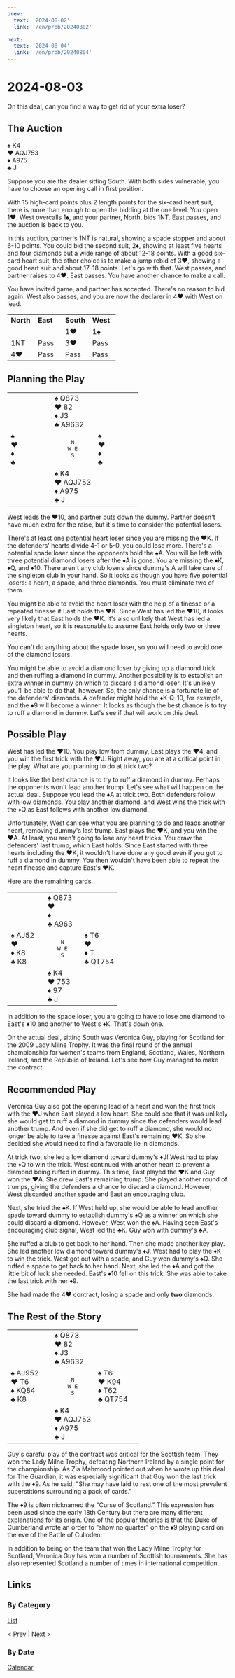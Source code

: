 ```yaml
---
prev:
  text: '2024-08-02'
  link: '/en/prob/20240802'

next:
  text: '2024-08-04'
  link: '/en/prob/20240804'
---
```


# 2024-08-03

On this deal, can you find a way to get rid of your extra loser?

## The Auction

♠️ K4<br>♥️ AQJ753<br>♦️ A975<br>♣️ J

Suppose you are the dealer sitting South. With both sides vulnerable, you have to choose an opening call in first position.

With 15 high-card points plus 2 length points for the six-card heart suit, there is more than enough to open the bidding at the one level. You open 1♥️. West overcalls 1♠️, and your partner, North, bids 1NT. East passes, and the auction is back to you.

In this auction, partner's 1NT is natural, showing a spade stopper and about 6-10 points. You could bid the second suit, 2♦️, showing at least five hearts and four diamonds but a wide range of about 12-18 points. With a good six-card heart suit, the other choice is to make a jump rebid of 3♥️, showing a good heart suit and about 17-18 points. Let's go with that. West passes, and partner raises to 4♥️. East passes. You have another chance to make a call.

You have invited game, and partner has accepted. There's no reason to bid again. West also passes, and you are now the declarer in 4♥️ with West on lead.

<div style="text-align: center;">
<table>
	<colgroup>
		<col style="width: 25%;">
		<col style="width: 25%;">
		<col style="width: 25%;">
		<col style="width: 25%;">
	</colgroup>
	<tr>
		<td><b>North</b></td>
		<td><b>East</b></td>
		<td><b>South</b></td>
		<td><b>West</b></td>
	</tr>
	<tr>
		<td></td>
		<td></td>
		<td>1♥️</td>
		<td>1♠️</td>
	</tr>
	<tr>
		<td>1NT</td>
		<td>Pass</td>
		<td>3♥️</td>
		<td>Pass</td>
	</tr>
	<tr>
		<td>4♥️</td>
		<td>Pass</td>
		<td>Pass</td>
		<td>Pass</td>
	</tr>
</table>
</div>

## Planning the Play

<table>
	<colgroup>
		<col style="width: 33.33%;">
		<col style="width: 33.33%;">
		<col style="width: 33.33%;">
	</colgroup>
	<tr>
		<td></td>
		<td>♠️ Q873<br>♥️ 82<br>♦️ J3<br>♣️ A9632</td>
		<td></td>
	</tr>
	<tr>
		<td>♠️ <br>♥️ <br>♦️ <br>♣️ </td>
		<td style="text-align: center;"><pre>N<br>W	E<br>S</pre></td>
		<td>♠️ <br>♥️ <br>♦️ <br>♣️ </td>
	</tr>
	<tr>
		<td></td>
		<td>♠️ K4<br>♥️ AQJ753<br>♦️ A975<br>♣️ J</td>
		<td></td>
	</tr>
</table>

West leads the ♥️10, and partner puts down the dummy. Partner doesn't have much extra for the raise, but it's time to consider the potential losers.

There's at least one potential heart loser since you are missing the ♥️K. If the defenders' hearts divide 4-1 or 5-0, you could lose more. There's a potential spade loser since the opponents hold the ♠️A. You will be left with three potential diamond losers after the ♦️A is gone. You are missing the ♦️K, ♦️Q, and ♦️10. There aren't any club losers since dummy's A will take care of the singleton club in your hand. So it looks as though you have five potential losers: a heart, a spade, and three diamonds. You must eliminate two of them.

You might be able to avoid the heart loser with the help of a finesse or a repeated finesse if East holds the ♥️K. Since West has led the ♥️10, it looks very likely that East holds the ♥️K. It's also unlikely that West has led a singleton heart, so it is reasonable to assume East holds only two or three hearts.

You can't do anything about the spade loser, so you will need to avoid one of the diamond losers.

You might be able to avoid a diamond loser by giving up a diamond trick and then ruffing a diamond in dummy. Another possibility is to establish an extra winner in dummy on which to discard a diamond loser. It's unlikely you'll be able to do that, however. So, the only chance is a fortunate lie of the defenders' diamonds. A defender might hold the ♦️K-Q-10, for example, and the ♦️9 will become a winner. It looks as though the best chance is to try to ruff a diamond in dummy. Let's see if that will work on this deal.

## Possible Play

West has led the ♥️10. You play low from dummy, East plays the ♥️4, and you win the first trick with the ♥️J. Right away, you are at a critical point in the play. What are you planning to do at trick two?

It looks like the best chance is to try to ruff a diamond in dummy. Perhaps the opponents won't lead another trump. Let's see what will happen on the actual deal. Suppose you lead the ♦️A at trick two. Both defenders follow with low diamonds. You play another diamond, and West wins the trick with the ♦️Q as East follows with another low diamond.

Unfortunately, West can see what you are planning to do and leads another heart, removing dummy's last trump. East plays the ♥️K, and you win the ♥️A. At least, you aren't going to lose any heart tricks. You draw the defenders' last trump, which East holds. Since East started with three hearts including the ♥️K, it wouldn't have done any good even if you got to ruff a diamond in dummy. You then wouldn't have been able to repeat the heart finesse and capture East's ♥️K.

Here are the remaining cards.

<table>
	<colgroup>
		<col style="width: 33.33%;">
		<col style="width: 33.33%;">
		<col style="width: 33.33%;">
	</colgroup>
	<tr>
		<td></td>
		<td>♠️ Q873<br>♥️ <br>♦️ <br>♣️ A963</td>
		<td></td>
	</tr>
	<tr>
		<td>♠️ AJ52<br>♥️ <br>♦️ K8<br>♣️ K8</td>
		<td style="text-align: center;"><pre>N<br>W	E<br>S</pre></td>
		<td>♠️ T6<br>♥️ <br>♦️ T<br>♣️ QT754</td>
	</tr>
	<tr>
		<td></td>
		<td>♠️ K4<br>♥️ 753<br>♦️ 97<br>♣️ J</td>
		<td></td>
	</tr>
</table>

In addition to the spade loser, you are going to have to lose one diamond to East's ♦️10 and another to West's ♦️K. That's down one.

On the actual deal, sitting South was Veronica Guy, playing for Scotland for the 2009 Lady Milne Trophy. It was the final round of the annual championship for women's teams from England, Scotland, Wales, Northern Ireland, and the Republic of Ireland. Let's see how Guy managed to make the contract.

## Recommended Play

Veronica Guy also got the opening lead of a heart and won the first trick with the ♥️J when East played a low heart. She could see that it was unlikely she would get to ruff a diamond in dummy since the defenders would lead another trump. And even if she did get to ruff a diamond, she would no longer be able to take a finesse against East's remaining ♥️K. So she decided she would need to find a favorable lie in diamonds.

At trick two, she led a low diamond toward dummy's ♦️J! West had to play the ♦️Q to win the trick. West continued with another heart to prevent a diamond being ruffed in dummy. This time, East played the ♥️K and Guy won the ♥️A. She drew East's remaining trump. She played another round of trumps, giving the defenders a chance to discard a diamond. However, West discarded another spade and East an encouraging club.

Next, she tried the ♠️K. If West held up, she would be able to lead another spade toward dummy to establish dummy's ♠️Q as a winner on which she could discard a diamond. However, West won the ♠️A. Having seen East's encouraging club signal, West led the ♣️K. Guy won with dummy's ♣️A.

She ruffed a club to get back to her hand. Then she made another key play. She led another low diamond toward dummy's ♦️J. West had to play the ♦️K to win the trick. West got out with a spade, and Guy won dummy's ♠️Q. She ruffed a spade to get back to her hand. Next, she led the ♦️A and got the little bit of luck she needed. East's ♦️10 fell on this trick. She was able to take the last trick with her ♦️9.

She had made the 4♥️ contract, losing a spade and only **two** diamonds.

## The Rest of the Story

<table>
	<colgroup>
		<col style="width: 33.33%;">
		<col style="width: 33.33%;">
		<col style="width: 33.33%;">
	</colgroup>
	<tr>
		<td></td>
		<td>♠️ Q873<br>♥️ 82<br>♦️ J3<br>♣️ A9632</td>
		<td></td>
	</tr>
	<tr>
		<td>♠️ AJ952<br>♥️ T6<br>♦️ KQ84<br>♣️ K8</td>
		<td style="text-align: center;"><pre>N<br>W	E<br>S</pre></td>
		<td>♠️ T6<br>♥️ K94<br>♦️ T62<br>♣️ QT754</td>
	</tr>
	<tr>
		<td></td>
		<td>♠️ K4<br>♥️ AQJ753<br>♦️ A975<br>♣️ J</td>
		<td></td>
	</tr>
</table>

Guy's careful play of the contract was critical for the Scottish team. They won the Lady Milne Trophy, defeating Northern Ireland by a single point for the championship. As Zia Mahmood pointed out when he wrote up this deal for The Guardian, it was especially significant that Guy won the last trick with the ♦️9. As he said, "She may have laid to rest one of the most prevalent superstitions surrounding a pack of cards."

The ♦️9 is often nicknamed the "Curse of Scotland." This expression has been used since the early 18th Century but there are many different explanations for its origin. One of the popular theories is that the Duke of Cumberland wrote an order to "show no quarter" on the ♦️9 playing card on the eve of the Battle of Culloden.

In addition to being on the team that won the Lady Milne Trophy for Scotland, Veronica Guy has won a number of Scottish tournaments. She has also represented Scotland a number of times in international competition.

## Links

### By Category

[List](/en/category/play/2024#august)

[< Prev](/en/prob/20240802) | [Next >](/en/prob/20240805)

### By Date

[Calendar](/en/date/2024#august)